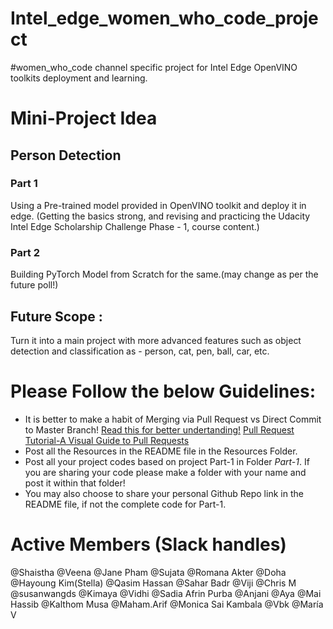 # Intel_edge_women_who_code_project
#women_who_code channel specific project for Intel Edge OpenVINO toolkits deployment and learning.

# Mini-Project Idea
## Person Detection

### Part 1
Using a Pre-trained model provided in OpenVINO toolkit and deploy it in edge. (Getting the basics strong, and revising and practicing the Udacity Intel Edge Scholarship Challenge Phase - 1, course content.)

### Part 2 
Building PyTorch Model from Scratch for the same.(may change as per the future poll!)

## Future Scope : 
Turn it into a main project with more advanced features such as object detection and classification as - person, cat, pen, ball, car, etc.

# Please Follow the below Guidelines:
- It is better to make a habit of Merging via Pull Request vs Direct Commit to Master Branch! [Read this for better undertanding!](https://stackoverflow.com/questions/45783200/reasons-not-to-commit-to-master) [Pull Request Tutorial-A Visual Guide to Pull Requests](https://yangsu.github.io/pull-request-tutorial/)
- Post all the Resources in the README file in the Resources Folder.
- Post all your project codes based on project Part-1 in Folder *Part-1*. If you are sharing your code please make a folder with your name and post it within that folder! 
- You may also choose to share your personal Github Repo link in the README file, if not the complete code for Part-1.

# Active Members (Slack handles)
@Shaistha @Veena @Jane Pham @Sujata @Romana Akter @Doha @Hayoung Kim(Stella) @Qasim Hassan @Sahar Badr @Viji @Chris M @susanwangds @Kimaya @Vidhi @Sadia Afrin Purba @Anjani @Aya @Mai Hassib @Kalthom Musa @Maham.Arif @Monica Sai Kambala @Vbk @María V 
